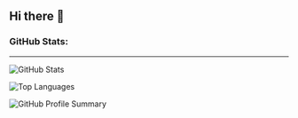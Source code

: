 ## Hi there 👋
### GitHub Stats:
---
![GitHub Stats](https://github-readme-stats.vercel.app/api?username=LokendraRokaya&show_icons=true&theme=radical)

![Top Languages](https://github-readme-stats.vercel.app/api/top-langs/?username=LokendraRokaya&layout=compact&theme=radical)

![GitHub Profile Summary](https://github-profile-summary-cards.vercel.app/api/cards/profile-details?username=LokendraRokaya&theme=radical)


<!--
**Lokendra-111/Lokendra-111** is a ✨ _special_ ✨ repository because its `README.md` (this file) appears on your GitHub profile.

Here are some ideas to get you started:

- 🔭 I’m currently working on ...
- 🌱 I’m currently learning ...
- 👯 I’m looking to collaborate on ...
- 🤔 I’m looking for help with ...
- 💬 Ask me about ...
- 📫 How to reach me: ...
- 😄 Pronouns: ...
- ⚡ Fun fact: ...
-->
